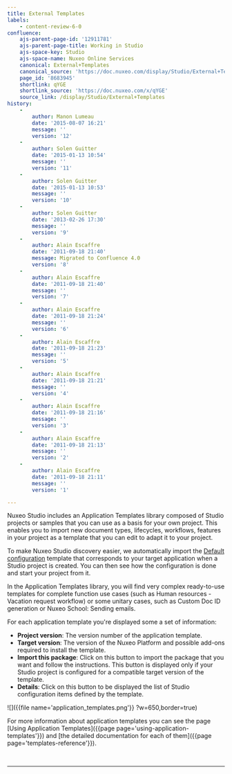 ```yaml
---
title: External Templates
labels:
    - content-review-6-0
confluence:
    ajs-parent-page-id: '12911781'
    ajs-parent-page-title: Working in Studio
    ajs-space-key: Studio
    ajs-space-name: Nuxeo Online Services
    canonical: External+Templates
    canonical_source: 'https://doc.nuxeo.com/display/Studio/External+Templates'
    page_id: '8683945'
    shortlink: qYGE
    shortlink_source: 'https://doc.nuxeo.com/x/qYGE'
    source_link: /display/Studio/External+Templates
history:
    - 
        author: Manon Lumeau
        date: '2015-08-07 16:21'
        message: ''
        version: '12'
    - 
        author: Solen Guitter
        date: '2015-01-13 10:54'
        message: ''
        version: '11'
    - 
        author: Solen Guitter
        date: '2015-01-13 10:53'
        message: ''
        version: '10'
    - 
        author: Solen Guitter
        date: '2013-02-26 17:30'
        message: ''
        version: '9'
    - 
        author: Alain Escaffre
        date: '2011-09-18 21:40'
        message: Migrated to Confluence 4.0
        version: '8'
    - 
        author: Alain Escaffre
        date: '2011-09-18 21:40'
        message: ''
        version: '7'
    - 
        author: Alain Escaffre
        date: '2011-09-18 21:24'
        message: ''
        version: '6'
    - 
        author: Alain Escaffre
        date: '2011-09-18 21:23'
        message: ''
        version: '5'
    - 
        author: Alain Escaffre
        date: '2011-09-18 21:21'
        message: ''
        version: '4'
    - 
        author: Alain Escaffre
        date: '2011-09-18 21:16'
        message: ''
        version: '3'
    - 
        author: Alain Escaffre
        date: '2011-09-18 21:13'
        message: ''
        version: '2'
    - 
        author: Alain Escaffre
        date: '2011-09-18 21:11'
        message: ''
        version: '1'

---
```

Nuxeo Studio includes an Application Templates library composed of Studio projects or samples that you can use as a basis for your own project. This enables you to import new document types, lifecycles, workflows, features in your project as a template that you can edit to adapt it to your project.

To make Nuxeo Studio discovery easier, we automatically import the [Default configuration](http://doc.nuxeo.com/display/Studio/Default+configuration+templates) template that corresponds to your target application when a Studio project is created. You can then see how the configuration is done and start your project from it.

In the Application Templates library, you will find very complex ready-to-use templates for complete function use cases (such as Human resources - Vacation request workflow) or some unitary cases, such as Custom Doc ID generation or Nuxeo School: Sending emails.

For each application template you're displayed some a set of information:

*   **Project version**: The version number of the application template.
*   **Target version**: The version of the Nuxeo Platform and possible add-ons required to install the template.
*   **Import this package**: Click on this button to import the package that you want and follow the instructions. This button is displayed only if your Studio project is configured for a compatible target version of the template.
*   **Details**: Click on this button to be displayed the list of Studio configuration items defined by the template.

![]({{file name='application_templates.png'}} ?w=650,border=true)

For more information about application templates you can see the page [Using Application Templates]({{page page='using-application-templates'}}) and [the detailed documentation for each of them]({{page page='templates-reference'}}).

&nbsp;

* * *